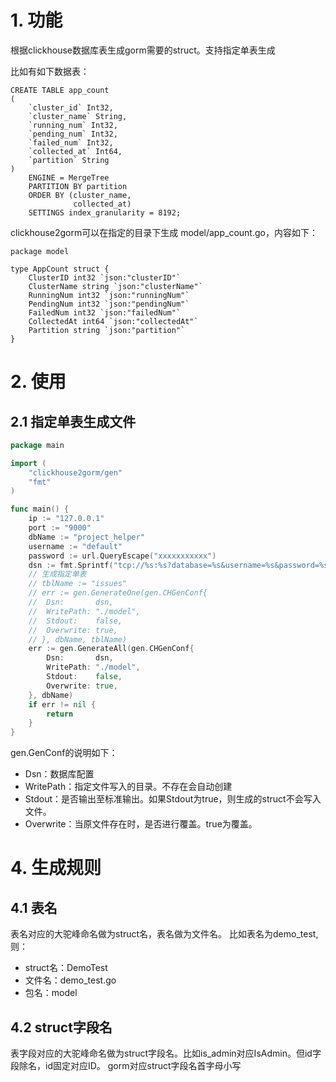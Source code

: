 # 1. 功能
根据clickhouse数据库表生成gorm需要的struct。支持指定单表生成

比如有如下数据表：
```clickhouse
CREATE TABLE app_count
(
    `cluster_id` Int32,
    `cluster_name` String,
    `running_num` Int32,
    `pending_num` Int32,
    `failed_num` Int32,
    `collected_at` Int64,
    `partition` String
)
    ENGINE = MergeTree
    PARTITION BY partition
    ORDER BY (cluster_name,
              collected_at)
    SETTINGS index_granularity = 8192;
```

clickhouse2gorm可以在指定的目录下生成 model/app_count.go，内容如下：

```
package model

type AppCount struct {
	ClusterID int32 `json:"clusterID"`
	ClusterName string `json:"clusterName"`
	RunningNum int32 `json:"runningNum"`
	PendingNum int32 `json:"pendingNum"`
	FailedNum int32 `json:"failedNum"`
	CollectedAt int64 `json:"collectedAt"`
	Partition string `json:"partition"`
}
```

# 2. 使用
## 2.1 指定单表生成文件
```go
package main

import (
	"clickhouse2gorm/gen"
	"fmt"
)

func main() {
	ip := "127.0.0.1"
	port := "9000"
	dbName := "project_helper"
	username := "default"
	password := url.QueryEscape("xxxxxxxxxxx")
	dsn := fmt.Sprintf("tcp://%s:%s?database=%s&username=%s&password=%s&read_timeout=10&write_timeout=20", ip, port, dbName, username, password)
	// 生成指定单表
	// tblName := "issues"
	// err := gen.GenerateOne(gen.CHGenConf{
	// 	Dsn:       dsn,
	// 	WritePath: "./model",
	// 	Stdout:    false,
	// 	Overwrite: true,
	// }, dbName, tblName)
	err := gen.GenerateAll(gen.CHGenConf{
		Dsn:       dsn,
		WritePath: "./model",
		Stdout:    false,
		Overwrite: true,
	}, dbName)
	if err != nil {
		return
	}
}
```

gen.GenConf的说明如下：
- Dsn：数据库配置
- WritePath：指定文件写入的目录。不存在会自动创建
- Stdout：是否输出至标准输出。如果Stdout为true，则生成的struct不会写入文件。
- Overwrite：当原文件存在时，是否进行覆盖。true为覆盖。

# 4. 生成规则
## 4.1 表名
表名对应的大驼峰命名做为struct名，表名做为文件名。
比如表名为demo_test, 则：
- struct名：DemoTest
- 文件名：demo_test.go
- 包名：model


## 4.2 struct字段名
表字段对应的大驼峰命名做为struct字段名。比如is_admin对应IsAdmin。但id字段除名，id固定对应ID。
gorm对应struct字段名首字母小写



